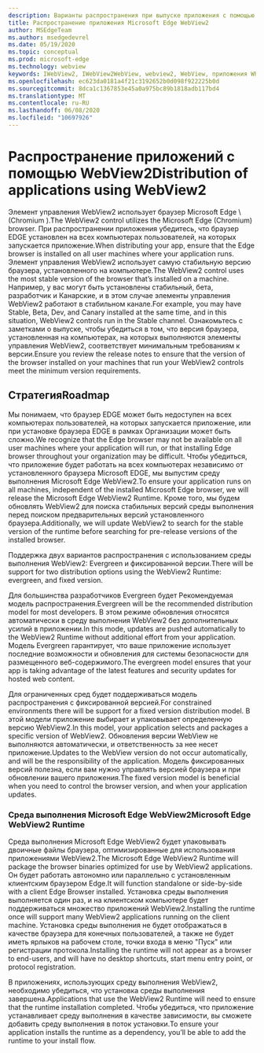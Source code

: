 ```yaml
---
description: Варианты распространения при выпуске приложения с помощью Microsoft Edge WebView2
title: Распространение приложения Microsoft Edge WebView2
author: MSEdgeTeam
ms.author: msedgedevrel
ms.date: 05/19/2020
ms.topic: conceptual
ms.prod: microsoft-edge
ms.technology: webview
keywords: IWebView2, IWebView2WebView, webview2, WebView, приложения WPF, WPF, EDGE, ICoreWebView2, ICoreWebView2Host, элемент управления "браузер", HTML Edge
ms.openlocfilehash: ec623da0181a4f21c3192652b0d098f922225b0d
ms.sourcegitcommit: 8dca1c1367853e45a0a975bc89b1818adb117bd4
ms.translationtype: MT
ms.contentlocale: ru-RU
ms.lasthandoff: 06/08/2020
ms.locfileid: "10697926"
---
```

# <span data-ttu-id="7af82-104">Распространение приложений с помощью WebView2</span><span class="sxs-lookup"><span data-stu-id="7af82-104">Distribution of applications using WebView2</span></span> 

<span data-ttu-id="7af82-105">Элемент управления WebView2 использует браузер Microsoft Edge \ (Chromium \).</span><span class="sxs-lookup"><span data-stu-id="7af82-105">The WebView2 control utilizes the Microsoft Edge \(Chromium\) browser.</span></span> <span data-ttu-id="7af82-106">При распространении приложения убедитесь, что браузер EDGE установлен на всех компьютерах пользователей, на которых запускается приложение.</span><span class="sxs-lookup"><span data-stu-id="7af82-106">When distributing your app, ensure that the Edge browser is installed on all user machines where your application runs.</span></span> <span data-ttu-id="7af82-107">Элемент управления WebView2 использует самую стабильную версию браузера, установленного на компьютере.</span><span class="sxs-lookup"><span data-stu-id="7af82-107">The WebView2 control uses the most stable version of the browser that’s installed on a machine.</span></span> <span data-ttu-id="7af82-108">Например, у вас могут быть установлены стабильный, бета, разработчик и Канарские, и в этом случае элементы управления WebView2 работают в стабильном канале.</span><span class="sxs-lookup"><span data-stu-id="7af82-108">For example, you may have Stable, Beta, Dev, and Canary installed at the same time, and in this situation, WebView2 controls run in the Stable channel.</span></span> <span data-ttu-id="7af82-109">Ознакомьтесь с заметками о выпуске, чтобы убедиться в том, что версия браузера, установленная на компьютерах, на которых выполняются элементы управления WebView2, соответствует минимальным требованиям к версии.</span><span class="sxs-lookup"><span data-stu-id="7af82-109">Ensure you review the release notes to ensure that the version of the browser installed on your machines that run your WebView2 controls meet the minimum version requirements.</span></span>

## <span data-ttu-id="7af82-110">Стратегия</span><span class="sxs-lookup"><span data-stu-id="7af82-110">Roadmap</span></span>

<span data-ttu-id="7af82-111">Мы понимаем, что браузер EDGE может быть недоступен на всех компьютерах пользователей, на которых запускается приложение, или при установке браузера EDGE в рамках Организации может быть сложно.</span><span class="sxs-lookup"><span data-stu-id="7af82-111">We recognize that the Edge browser may not be available on all user machines where your application will run, or that installing Edge browser throughout your organization may be difficult.</span></span> <span data-ttu-id="7af82-112">Чтобы убедиться, что приложение будет работать на всех компьютерах независимо от установленного браузера Microsoft EDGE, мы выпустим среду выполнения Microsoft Edge WebView2.</span><span class="sxs-lookup"><span data-stu-id="7af82-112">To ensure your application runs on all machines, independent of the installed Microsoft Edge browser, we will release the Microsoft Edge WebView2 Runtime.</span></span> <span data-ttu-id="7af82-113">Кроме того, мы будем обновлять WebView2 для поиска стабильных версий среды выполнения перед поиском предварительных версий установленного браузера.</span><span class="sxs-lookup"><span data-stu-id="7af82-113">Additionally, we will update WebView2 to search for the stable version of the runtime before searching for pre-release versions of the installed browser.</span></span>

<span data-ttu-id="7af82-114">Поддержка двух вариантов распространения с использованием среды выполнения WebView2: Evergreen и фиксированной версии.</span><span class="sxs-lookup"><span data-stu-id="7af82-114">There will be support for two distribution options using the WebView2 Runtime: evergreen, and fixed version.</span></span>

<span data-ttu-id="7af82-115">Для большинства разработчиков Evergreen будет Рекомендуемая модель распространения.</span><span class="sxs-lookup"><span data-stu-id="7af82-115">Evergreen will be the recommended distribution model for most developers.</span></span> <span data-ttu-id="7af82-116">В этом режиме обновления относятся автоматически в среду выполнения WebView2 без дополнительных усилий в приложении.</span><span class="sxs-lookup"><span data-stu-id="7af82-116">In this mode, updates are pushed automatically to the WebView2 Runtime without additional effort from your application.</span></span> <span data-ttu-id="7af82-117">Модель Evergreen гарантирует, что ваше приложение использует последние возможности и обновления для системы безопасности для размещенного веб-содержимого.</span><span class="sxs-lookup"><span data-stu-id="7af82-117">The evergreen model ensures that your app is taking advantage of the latest features and security updates for hosted web content.</span></span>

<span data-ttu-id="7af82-118">Для ограниченных сред будет поддерживаться модель распространения с фиксированной версией.</span><span class="sxs-lookup"><span data-stu-id="7af82-118">For constrained environments there will be support for a fixed version distribution model.</span></span> <span data-ttu-id="7af82-119">В этой модели приложение выбирает и упаковывает определенную версию WebView2.</span><span class="sxs-lookup"><span data-stu-id="7af82-119">In this model, your application selects and packages a specific version of WebView2.</span></span> <span data-ttu-id="7af82-120">Обновления версии WebView не выполняются автоматически, и ответственность за нее несет приложение.</span><span class="sxs-lookup"><span data-stu-id="7af82-120">Updates to the WebView version do not occur automatically, and will be the responsibility of the application.</span></span> <span data-ttu-id="7af82-121">Модель фиксированных версий полезна, если вам нужно управлять версией браузера и при обновлении вашего приложения.</span><span class="sxs-lookup"><span data-stu-id="7af82-121">The fixed version model is beneficial when you need to control the browser version, and when your application updates.</span></span> 

### <span data-ttu-id="7af82-122">Среда выполнения Microsoft Edge WebView2</span><span class="sxs-lookup"><span data-stu-id="7af82-122">Microsoft Edge WebView2 Runtime</span></span>

<span data-ttu-id="7af82-123">Среда выполнения Microsoft Edge WebView2 будет упаковывать двоичные файлы браузера, оптимизированные для использования приложениями WebView2.</span><span class="sxs-lookup"><span data-stu-id="7af82-123">The Microsoft Edge WebView2 Runtime will package the browser binaries optimized for use by WebView2 applications.</span></span> <span data-ttu-id="7af82-124">Он будет работать автономно или параллельно с установленным клиентским браузером Edge.</span><span class="sxs-lookup"><span data-stu-id="7af82-124">It will function standalone or side-by-side with a client Edge Browser installed.</span></span> <span data-ttu-id="7af82-125">Установка среды выполнения выполняется один раз, и на клиентском компьютере будет поддерживаться множество приложений WebView2.</span><span class="sxs-lookup"><span data-stu-id="7af82-125">Installing the runtime once will support many WebView2 applications running on the client machine.</span></span> <span data-ttu-id="7af82-126">Установка среды выполнения не будет отображаться в качестве браузера для конечных пользователей, а также не будет иметь ярлыков на рабочем столе, точки входа в меню "Пуск" или регистрации протокола.</span><span class="sxs-lookup"><span data-stu-id="7af82-126">Installing the runtime will not appear as a browser to end-users, and will have no desktop shortcuts, start menu entry point, or protocol registration.</span></span>

<span data-ttu-id="7af82-127">В приложениях, использующих среду выполнения WebView2, необходимо убедиться, что установка среды выполнения завершена.</span><span class="sxs-lookup"><span data-stu-id="7af82-127">Applications that use the WebView2 Runtime will need to ensure that the runtime installation completed.</span></span> <span data-ttu-id="7af82-128">Чтобы убедиться, что приложение устанавливает среду выполнения в качестве зависимости, вы сможете добавить среду выполнения в поток установки.</span><span class="sxs-lookup"><span data-stu-id="7af82-128">To ensure your application installs the runtime as a dependency, you’ll be able to add the runtime to your install flow.</span></span> 
